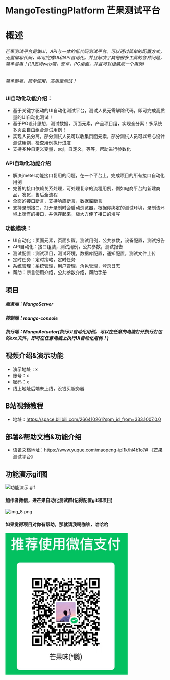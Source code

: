 # MangoTestingPlatform  芒果测试平台

# 概述
###### 芒果测试平台是集UI，API与一体的低代码测试平台。可以通过简单的配置方式，无需编写代码，即可完成UI和API自动化。并且解决了其他很多工具的各种问题，简单易用！(UI支持web端，安卓，PC桌面，并且可以组装成一个用例)
###### 简单部署，简单使用，高质量测试！

### UI自动化功能介绍：
* 基于关键字驱动的UI自动化测试平台，测试人员无需解除代码，即可完成高质量的UI自动化测试！
* 基于PO设计思想，测试数据，页面元素，产品项目组，实现全分离！多系统多页面自由组合测试用例！
* 实现人员分离，部分测试人员可以收集页面元素，部分测试人员可以专心设计测试用例，检查用例执行进度
* 支持多种自定义变量，sql，自定义，等等，帮助进行参数化

### API自动化功能介绍
* 解决jmeter功能接口复用的问题，在一个平台上，完成项目的所有接口自动化用例
* 完善的接口依赖关系处理，可处理复杂的流程用例，例如电商平台的新建商品，发货，售后全流程
* 全面的接口断言，支持响应断言，数据库断言
* 支持录制接口，打开录制时会启动浏览器，根据你绑定的测试环境，录制该环境上所有的接口，并保存起来，极大方便了接口的填写

### 功能模块：
* UI自动化：页面元素，页面步骤，测试用例，公共参数，设备配置，测试报告
* API自动化：接口组装，测试用例，公共参数，测试报告
* 测试配置：测试项目，测试环境，数据库配置，通知配置，测试文件上传
* 定时任务：定时策略，定时任务
* 系统管理：系统管理，用户管理，角色管理，登录日志
* 帮助：断言使用介绍，公共参数介绍，帮助手册
## 项目
##### 服务端：MangoServer
##### 控制端：mango-console
##### 执行端：MangoActuator(执行UI自动化用例。可以在任意的电脑打开执行打包的exe文件，即可在任意电脑上执行UI自动化用例！)

## 视频介绍&演示功能
* 演示地址：x
* 账号：x
* 密码：x
* 线上地址后端未上线，没钱买服务器
## B站视频教程
* 地址：https://space.bilibili.com/266410261?spm_id_from=333.1007.0.0
## 部署&帮助文档&功能介绍
* 语雀文档地址：https://www.yuque.com/maopeng-ipl1k/hi4b1o?# 《芒果测试平台》


## 功能演示gif图
![功能演示.gif](功能演示.gif)


#### 加作者微信，进芒果自动化测试群(记得配置git和项目)
![img_8.png](img_8.png)


#### 如果觉得项目对你有帮助，那就请我喝咖啡，哈哈哈
![微信.jpg](微信.jpg)
